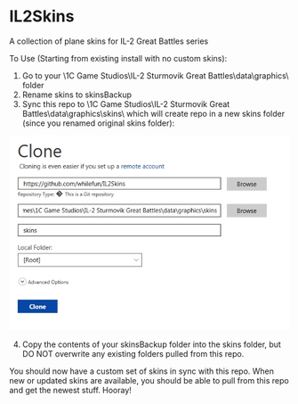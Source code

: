 # IL2Skins
A collection of plane skins for IL-2 Great Battles series


To Use (Starting from existing install with no custom skins):


1) Go to your \1C Game Studios\IL-2 Sturmovik Great Battles\data\graphics\ folder
2) Rename skins to skinsBackup
3) Sync this repo to \1C Game Studios\IL-2 Sturmovik Great Battles\data\graphics\skins\ which will create repo in a new skins folder (since you renamed original skins folder):

![Git repo clone setup, as shown in SourceTree](/IL2SkinsRepoCloning.jpg)

4) Copy the contents of your skinsBackup folder into the skins folder, but DO NOT overwrite any existing folders pulled from this repo.


You should now have a custom set of skins in sync with this repo. When new or updated skins are available, you should be able to pull from this repo and get the newest stuff. Hooray!


